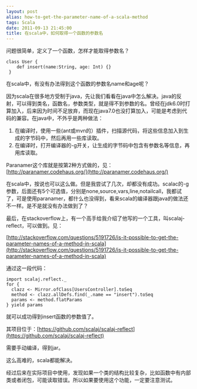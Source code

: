 ```yaml
---
layout: post
alias: how-to-get-the-parameter-name-of-a-scala-method
tags: Scala
date: 2011-09-13 21:45:00
title: 在scala中，如何取得一个函数的参数名
---
```


问题很简单，定义了一个函数，怎样才能取得参数名？

```
class User {
    def insert(name:String, age: Int) {}
 }
```

在scala中，有没有办法得到这个函数的参数名name和age呢？

 <span id="more-172"></span>
<p>因为scala在很多地方受制于java，先让我们看看在java中怎么解决。java的反射，可以得到类名，函数名，参数类型，就是得不到参数的名。曾经在jdk6.0时打算加入，后来因为时间不足放弃，而现在java7.0也没打算加入，可能是考虑到代码的兼容。在java中，不外乎是两种做法：

1.  在编译时，使用一些(ant或mvn的）插件，扫描源代码，将这些信息加入到生成的字节码中，然后再用一些库读取。
2.  在编译时，打开编译器的-g开关，让生成的字节码中包含有参数名等信息，再用库读取。

Paranamer这个库就是按第2种方式做的，见：[http://paranamer.codehaus.org/](http://paranamer.codehaus.org/)

在scala中，按说也可以这么做。但是我尝试了几次，却都没有成功。scalac的-g参数，后面还有5个可选值，分别是none,source,vars,line,notailcall，我都试了，可是使用paranamer，都什么也没得到，看来scala的编译器跟java的做法还不一样。是不是就没有办法做到了？

最后，在stackoverflow上，有一个高手给我介绍了他写的一个工具，叫scalaj-reflect，可以做到。见：

[http://stackoverflow.com/questions/5191726/is-it-possible-to-get-the-parameter-names-of-a-method-in-scala](http://stackoverflow.com/questions/5191726/is-it-possible-to-get-the-parameter-names-of-a-method-in-scala)

通过这一段代码：

```
import scalaj.reflect._
for {
  clazz <- Mirror.ofClass[UsersController].toSeq
  method <- clazz.allDefs.find(_.name == "insert").toSeq
  params <- method.flatParams
} yield params
```

就可以成功得到insert函数的参数值了。

其项目位于：[https://github.com/scalaj/scalaj-reflect](https://github.com/scalaj/scalaj-reflect)

需要手动编译，得到jar。

这么高难的，scala都能解决。

经过后来在实际项目中使用，发现如果一个类的结构比较复杂，比如函数中有内部类或者闭包，可能读取错误。所以如果要使用这个功能，一定要注意测试。
